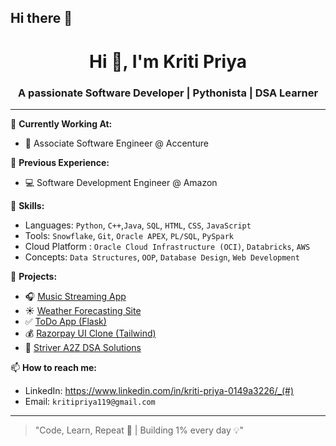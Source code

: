 ## Hi there 👋
<h1 align="center">Hi 👋, I'm Kriti Priya</h1>
<h3 align="center">A passionate Software Developer | Pythonista | DSA Learner</h3>

---

💼 **Currently Working At:**
- 🏢 Associate Software Engineer @ Accenture

🎯 **Previous Experience:**
- 💻 Software Development Engineer @ Amazon

🚀 **Skills:**
- Languages: `Python`, `C++`,`Java`, `SQL`, `HTML`, `CSS`, `JavaScript`
- Tools: `Snowflake`, `Git`, `Oracle APEX`, `PL/SQL`, `PySpark`
- Cloud Platform : `Oracle Cloud Infrastructure (OCI)`, `Databricks`, `AWS`
- Concepts: `Data Structures`, `OOP`, `Database Design`, `Web Development`

🧠 **Projects:**
- 🎧 [Music Streaming App](#)
- ☀️ [Weather Forecasting Site](#)
- ✅ [ToDo App (Flask)](#)
- 💰 [Razorpay UI Clone (Tailwind)](#)
- 🧾 [Striver A2Z DSA Solutions](https://github.com/your-username/Striver-A2Z-DSA-Sheet)


📫 **How to reach me:**
- LinkedIn: https://www.linkedin.com/in/kriti-priya-0149a3226/_(#)
- Email: `kritipriya119@gmail.com`

---

> "Code, Learn, Repeat 🔁 | Building 1% every day 💡"

